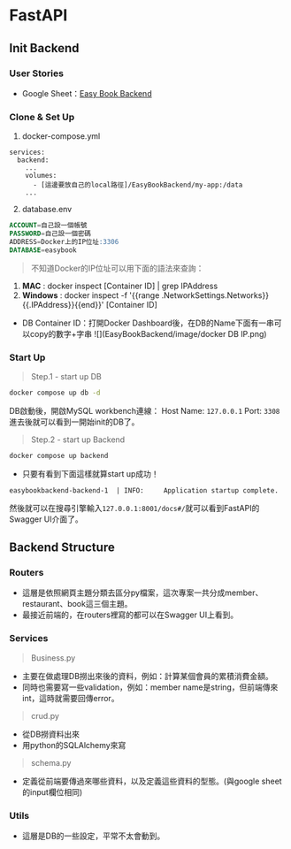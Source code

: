 # FastAPI
## Init Backend
### User Stories
* Google Sheet：[Easy Book Backend](https://docs.google.com/spreadsheets/d/1HTl5BOC7ZXuf7exj2tgmnfYX3fG0ITDtNtZGPZHH7Ic/edit?usp=share_link)

### Clone & Set Up
1. docker-compose.yml
```docker
services:
  backend:
    ...
    volumes:
      - [這邊要放自己的local路徑]/EasyBookBackend/my-app:/data
    ...
```
2. database.env
```SQL
ACCOUNT=自己設一個帳號
PASSWORD=自己設一個密碼
ADDRESS=Docker上的IP位址:3306
DATABASE=easybook
```
> 不知道Docker的IP位址可以用下面的語法來查詢：
1. **MAC** : docker inspect [Container ID] | grep IPAddress
2. **Windows** : docker inspect -f '{{range .NetworkSettings.Networks}}{{.IPAddress}}{{end}}' [Container ID]

* DB Container ID：打開Docker Dashboard後，在DB的Name下面有一串可以copy的數字+字串
![](EasyBookBackend/image/docker DB IP.png)

### Start Up
> Step.1 - start up DB
```cmd
docker compose up db -d
```
DB啟動後，開啟MySQL workbench連線：
Host Name: `127.0.0.1` Port: `3308`
進去後就可以看到一開始init的DB了。

> Step.2 - start up Backend
```cmd
docker compose up backend
```
* 只要有看到下面這樣就算start up成功！
```docker
easybookbackend-backend-1  | INFO:     Application startup complete.
```
然後就可以在搜尋引擎輸入`127.0.0.1:8001/docs#/`就可以看到FastAPI的Swagger UI介面了。

## Backend Structure
### Routers
* 這層是依照網頁主題分類去區分py檔案，這次專案一共分成member、restaurant、book這三個主題。
* 最接近前端的，在routers裡寫的都可以在Swagger UI上看到。

### Services
> Business.py
* 主要在做處理DB撈出來後的資料，例如：計算某個會員的累積消費金額。
* 同時也需要寫一些validation，例如：member name是string，但前端傳來int，這時就需要回傳error。

> crud.py
* 從DB撈資料出來
* 用python的SQLAlchemy來寫

> schema.py
* 定義從前端要傳過來哪些資料，以及定義這些資料的型態。(與google sheet的input欄位相同)

### Utils
* 這層是DB的一些設定，平常不太會動到。

